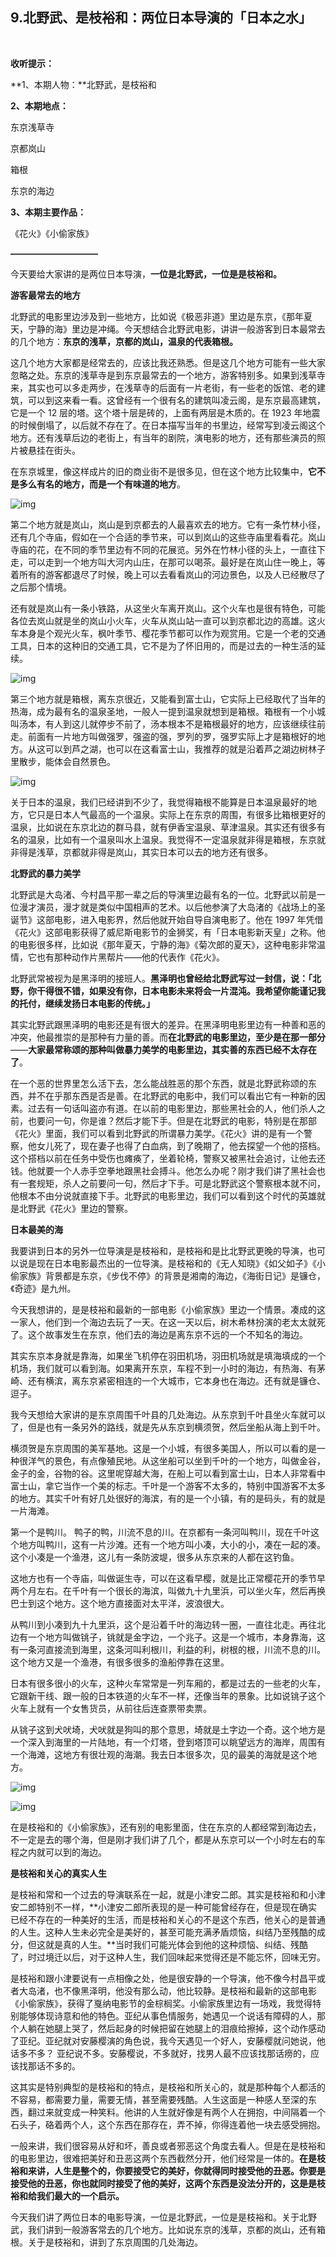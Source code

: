 ## 9.北野武、是枝裕和：两位日本导演的「日本之水」
  


**收听提示：**


**1、本期人物：**北野武，是枝裕和


**2、本期地点：** 


东京浅草寺


京都岚山


箱根


东京的海边


**3、本期主要作品：**


《花火》《小偷家族》


**——————————**


今天要给大家讲的是两位日本导演，**一位是北野武，一位是是枝裕和。**


**游客最常去的地方**


北野武的电影里边涉及到一些地方，比如说《极恶非道》里边是东京，《那年夏天，宁静的海》里边是冲绳。今天想结合北野武电影，讲讲一般游客到日本最常去的几个地方：**东京的浅草，京都的岚山，温泉的代表箱根。**


这几个地方大家都是经常去的，应该比我还熟悉。但是这几个地方可能有一些大家忽略之处。东京的浅草寺是到东京最常去的一个地方，游客特别多。如果到浅草寺来，其实也可以多走两步，在浅草寺的后面有一片老街，有一些老的饭馆、老的建筑，可以到这来看一看。这曾经有一个很有名的建筑叫凌云阁，是东京最高建筑，它是一个 12 层的塔。这个塔十层是砖的，上面有两层是木质的。在 1923 年地震的时候倒塌了，以后就不存在了。在日本描写当年的书里边，经常写到凌云阁这个地方。还有浅草后边的老街上，有当年的剧院，演电影的地方，还有那些演员的照片被悬挂在街头。


在东京城里，像这样成片的旧的商业街不是很多见，但在这个地方比较集中，**它不是多么有名的地方，而是一个有味道的地方**。


  



![img](https://pic2.zhimg.com/v2-3fe3f554b4c0686eac1a504bd288562c.webp)

  



第二个地方就是岚山，岚山是到京都去的人最喜欢去的地方。它有一条竹林小径，还有几个寺庙，假如在一个合适的季节来，可以到岚山的这些寺庙里看看花。岚山寺庙的花，在不同的季节里边有不同的花展览。另外在竹林小径的头上，一直往下走，可以走到一个地方叫大河内山庄，在那可以喝茶。最好是在岚山住一晚上，等着所有的游客都退尽了时候，晚上可以去看看岚山的河边景色，以及人已经散尽了之后那个情境。


还有就是岚山有一条小铁路，从这坐火车离开岚山。这个火车也是很有特色，可能各位去岚山就是坐的岚山小火车，火车从岚山站一直可以到京都北边的高雄。这火车本身是个观光火车，枫叶季节、樱花季节都可以作为观赏用。它是一个老的交通工具，日本的这种旧的交通工具，它不是为了怀旧用的，而是过去的一种生活的延续。


  



![img](https://pic3.zhimg.com/v2-70777e5e60a7cbd59ac096ae20599c91.webp)

  



第三个地方就是箱根，离东京很近，又能看到富士山，它实际上已经取代了当年的热海，成为最有名的温泉圣地，一般人一提到温泉就想到是箱根。箱根有一个小城叫汤本，有人到这儿就停步不前了，汤本根本不是箱根最好的地方，应该继续往前走。前面有一片地方叫做强罗，强盗的强，罗列的罗，强罗实际上才是箱根好的地方。从这可以到芦之湖，也可以在这看富士山，我推荐的就是沿着芦之湖边树林子里散步，能体会自然景色。


  



![img](https://pic2.zhimg.com/v2-38366b0d86ae9f105944908704804af7.webp)

  



关于日本的温泉，我们已经讲到不少了，我觉得箱根不能算是日本温泉最好的地方，它只是日本人气最高的一个温泉。实际上在东京的周围，有很多比箱根更好的温泉，比如说在东京北边的群马县，就有伊香宝温泉、草津温泉。其实还有很多有名的温泉，比如有一个温泉叫水上温泉。我觉得不一定温泉就非得是箱根，东京就非得是浅草，京都就非得是岚山，其实日本可以去的地方还有很多。


**北野武的暴力美学**


北野武是大岛渚、今村昌平那一辈之后的导演里边最有名的一位。北野武以前是一位漫才演员，漫才就是类似中国相声的艺术。以后他参演了大岛渚的《战场上的圣诞节》这部电影，进入电影界，然后他就开始自导自演电影了。他在 1997 年凭借 《花火》这部电影获得了威尼斯电影节的金狮奖，有「日本电影新天皇」之称。他的电影很多样，比如说《那年夏天，宁静的海》《菊次郎的夏天》，这种电影非常温情，它也有那种动作片黑帮片——他的代表作《花火》。


北野武常被视为是黑泽明的接班人。**黑泽明也曾经给北野武写过一封信，说：「北野，你干得很不错，如果没有你，日本电影未来将会一片混沌。我希望你能谨记我的托付，继续发扬日本电影的传统。」**


其实北野武跟黑泽明的电影还是有很大的差异。在黑泽明电影里边有一种善和恶的冲突，他最推崇的是那种有力量的善。而**在北野武的电影里边，至少是在那一部分**——**大家最常称颂的那种叫做暴力美学的电影里边，其实善的东西已经不太存在了**。


在一个恶的世界里怎么活下去，怎么能战胜恶的那个东西，就是北野武称颂的东西，并不在乎那东西是否是善。在北野武的电影中，我们可以看出它有一种新的因素。过去有一句话叫盗亦有道。在以前的电影里边，那些黑社会的人，他们杀人之前，也要问一句，你是谁？然后才能下手。但是在北野武的电影，特别是在那部《花火》里面，我们可以看到北野武的所谓暴力美学。《花火》讲的是有一个警察，他女儿死了，现在妻子也得了白血病，到了晚期了，他去探望一个他的搭档。 这个搭档以前在任务中受伤也瘫痪了，坐着轮椅，警察又被黑社会追讨，让他去还钱。他就要一个人赤手空拳地跟黑社会搏斗。他怎么办呢？刚才我们讲了黑社会也有一套规矩，杀人之前要问一句，然后才下手。可是北野武这个警察根本就不问，他根本不由分说就直接下手。北野武的电影里边，我们可以看到这个时代的英雄就是北野武《花火》里边的警察。


**日本最美的海**


我要讲到日本的另外一位导演是是枝裕和，是枝裕和是比北野武更晚的导演，也可以说是现在日本电影最杰出的一位导演。是枝裕和的《无人知晓》《如父如子》《小偷家族》背景都是东京，《步伐不停》的背景是湘南的海边，《海街日记》是镰仓，《奇迹》是九州。


今天我想讲的，是是枝裕和最新的一部电影《小偷家族》里边一个情景。凑成的这一家人，他们到一个海边去玩了一天。在这一天以后，树木希林扮演的老太太就死了。这个故事发生在东京，他们去的海边是离东京不远的一个不知名的海边。


  



其实东京本身就是靠海，如果坐飞机停在羽田机场，羽田机场就是填海填成的一个机场，我们就可以看到海。如果离开东京，车程不到一小时的海边，有热海、有茅崎、还有横滨，离东京紧密相连的一个大城市，它本身也在海边。还有就是镰仓、逗子。


我今天想给大家讲的是东京周围千叶县的几处海边。从东京到千叶县坐火车就可以了，但是也有一条另外的路线，就是先从东京到横须贺，然后坐船从海上到千叶。


横须贺是东京周围的美军基地。这是一个小城，有很多美国人，所以可以看的是一种很洋气的景色，有点像殖民地。从这坐船可以坐到千叶的一个地方，叫做金谷，金子的金，谷物的谷。这里呢穿越大海，在船上可以看到富士山，日本人非常看中富士山，拿它当作一个美的标志。千叶是一个游客不太多的，特别中国游客不太多的地方。其实千叶有好几处很好的海滨，有的是一个小镇，有的是码头，有的就是一片海滩。


第一个是鸭川。 鸭子的鸭，川流不息的川。在京都有一条河叫鸭川，现在千叶这个地方叫鸭川，这有一片沙滩。还有一个地方叫小凑，大小的小，凑在一起的凑。这个小凑是一个渔港，这儿有一条防波堤，很多从东京来的人都在这钓鱼。


这地方也有一个寺庙，叫做诞生寺，可以在这看早樱，就是比正常樱花开的季节早两个月左右。在千叶有一个很长的海滨，叫做九十九里浜，可以坐火车，然后再换巴士到这个地方。这个地方直接面对太平洋，波浪很大。


从鸭川到小凑到九十九里浜，这个是沿着千叶的海边转一圈，一直往北走。再往北边有一个地方叫做铫子，铫就是金字边，一个兆子。这是一个城市，本身靠海，这有一条河直接流到海里，这条河叫利根川，利益的利，树根的根，川流不息的川。这个地方又是一个渔港，有很多很多的渔船停靠在这里。


日本有很多很小的火车，这种火车常常是一列车厢的，都是过去的一些老的火车，它跟新干线、跟一般的日本铁道的火车不一样，还像当年的景象。比如说铫子这个火车上就有一个女售货员，从前往后连查票带卖票。


从铫子这到犬吠埼，犬吠就是狗叫的那个意思，埼就是土字边一个奇。这个地方是一个深入到海里的一片陆地，有一个灯塔，登到塔顶可以眺望远方的海岸，周围有一个海滩，这地方有很壮观的海潮。我去日本很多次，见的最美的海就是这个地方。


  



![img](https://pic4.zhimg.com/v2-5e7557a3ebb0418ad298f5b685bc25c8.webp)

  



![img](https://pic1.zhimg.com/v2-f4bee202b885a12781eb0b8325ccd492.webp)

  



在是枝裕和的《小偷家族》，还有别的电影里面，住在东京的人都经常到海边去，不一定是去的哪个海，但是刚才我们讲了几个，都是从东京可以一个小时左右的车程之内就可以到的海边。


**是枝裕和关心的真实人生**


是枝裕和常和一个过去的导演联系在一起，就是小津安二郎。其实是枝裕和和小津安二郎特别不一样，**小津安二郎所表现的是一种可能曾经存在，但是现在确实已经不存在的一种美好的生活，而是枝裕和关心的不是这个东西，他关心的是普通的人生。这种人生未必完全是美好的，甚至可能充满矛盾烦恼，纠结乃至残酷的成分，但这就是真的人生。**当时我们可能光体会到他的这种烦恼、纠结、残酷了，时过境迁以后，对于这种人生，我们回味起来觉得还是不能忘怀，回味无穷。


是枝裕和跟小津要说有一点相像之处，他是很安静的一个导演，他不像今村昌平或者大岛渚，也不像黑泽明，他没有那么动，他比较静。是枝裕和最新的这部电影《小偷家族》，获得了戛纳电影节的金棕榈奖。小偷家族里边有一场戏，我觉得特别能够体现诗意和他的特色。亚纪从事色情服务，她遇见一个说话有障碍的人，那个人躺在她腿上哭了，然后起身的时候把留在她腿上的泪痕给擦掉，这个动作感动了亚纪。亚纪就对安藤樱演的角色说，我今天遇见一个好人，安藤樱就问她说，他话多不多？ 亚纪说不多。安藤樱说，不多就好，找男人最不应该找那话痨的，应该找那话不多的。


这其实是特别典型的是枝裕和的特点，是枝裕和所关心的，就是那种每个人都活的不容易，都需要力量，需要无情，甚至需要残酷。人生这面是一种感人至深的东西，翻过来就变成一种笑料。他讲的人生就好像是有两个人在拥抱，中间隔着一个石头子，硌着两个人，这个东西在那存在，弄不掉，你得连着他一块去感受拥抱。


一般来讲，我们很容易从好和坏，善良或者邪恶这个角度去看人。但是在是枝裕和的电影里边，很难把美好和丑恶这两个东西截然分开，他们经常是一体的。**在是枝裕和来讲，人生是整个的，你要接受它的美好，你就得同时接受他的丑恶。你要是接受他的丑恶，你也就同时接受了他的美好，这两个东西是没法分开的，这是是枝裕和给我们最大的一个启示。**


今天我们讲了两位日本的电影导演，一位是北野武，一位是是枝裕和。关于北野武，我们讲到一般游客常去的几个地方。比如说东京的浅草，京都的岚山，还有箱根。关于是枝裕和，讲到了东京周围的几处海边。


  


